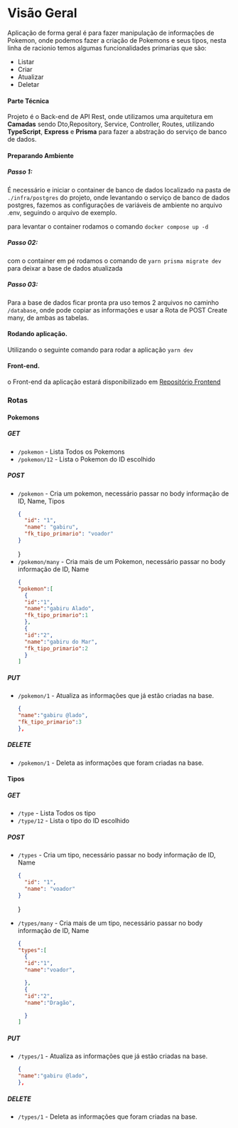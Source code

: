 # Visão Geral

Aplicação de forma geral é para fazer manipulação de informações de Pokemon, onde podemos fazer a criação de Pokemons e seus tipos, nesta linha de racionio temos algumas funcionalidades primarias que são:

- Listar
- Criar
- Atualizar
- Deletar

#### Parte Técnica

Projeto é o Back-end de API Rest, onde utilizamos uma arquitetura em **Camadas** sendo Dto,Repository, Service, Controller, Routes, utilizando **TypeScript**, **Express** e **Prisma** para fazer a abstração do serviço de banco de dados.

#### Preparando Ambiente

##### Passo 1:

É necessário e iniciar o container de banco de dados localizado na pasta de `./infra/postgres` do projeto, onde levantando o serviço de banco de dados postgres, fazemos as configurações de variáveis de ambiente no arquivo .env, seguindo o arquivo de exemplo.

para levantar o container rodamos o comando `docker compose up -d`

##### Passo 02:

com o container em pé rodamos o comando de `yarn prisma migrate dev` para deixar a base de dados atualizada

##### Passo 03:

Para a base de dados ficar pronta pra uso temos 2 arquivos no caminho `/database`, onde pode copiar as informações e usar a Rota de POST Create many, de ambas as tabelas.

#### Rodando aplicação.

Utilizando o seguinte comando para rodar a aplicação `yarn dev`

#### Front-end.

o Front-end da aplicação estará disponibilizado em [Repositório Frontend](https://github.com/schandon/web_pokedex)

### Rotas

#### Pokemons

##### GET

- `/pokemon` - Lista Todos os Pokemons
- `/pokemon/12` - Lista o Pokemon do ID escolhido

##### POST

- `/pokemon` - Cria um pokemon, necessário passar no body informação de ID, Name, Tipos
  ```json
  {
    "id": "1",
    "name": "gabiru",
    "fk_tipo_primario": "voador"
  }
  ```
  }
- `/pokemon/many` - Cria mais de um Pokemon, necessário passar no body informação de ID, Name
  ```json
  {
  "pokemon":[
    {
    "id":"1",
    "name":"gabiru Alado",
    "fk_tipo_primario":1
    },
    {
    "id":"2",
    "name":"gabiru do Mar",
    "fk_tipo_primario":2
    }
  ]
  ```

##### PUT

- `/pokemon/1` - Atualiza as informações que já estão criadas na base.

  ```json
  {
  "name":"gabiru @lado",
  "fk_tipo_primario":3
  },
  ```

##### DELETE

- `/pokemon/1` - Deleta as informações que foram criadas na base.

#### Tipos

##### GET

- `/type` - Lista Todos os tipo
- `/type/12` - Lista o tipo do ID escolhido

##### POST

- `/types` - Cria um tipo, necessário passar no body informação de ID, Name
  ```json
  {
    "id": "1",
    "name": "voador"
  }
  ```
  }
- `/types/many` - Cria mais de um tipo, necessário passar no body informação de ID, Name

  ```json
  {
  "types":[
    {
    "id":"1",
    "name":"voador",

    },
    {
    "id":"2",
    "name":"Dragão",

    }
  ]
  ```

##### PUT

- `/types/1` - Atualiza as informações que já estão criadas na base.

  ```json
  {
  "name":"gabiru @lado",
  },
  ```

##### DELETE

- `/types/1` - Deleta as informações que foram criadas na base.
